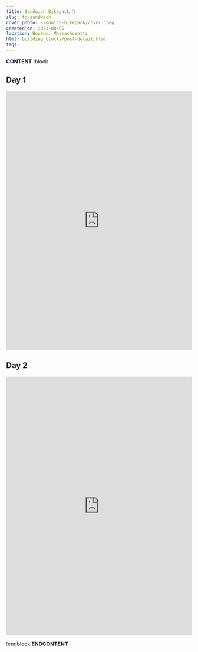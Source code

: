 ```yaml
---
title: Sandwich Bikepack 🥪
slug: to-sandwich
cover_photo: sandwich-bikepack/cover.jpeg
created_on: 2023-08-05
location: Boston, Massachusetts
html: building_blocks/post-detail.html
tags:
---
```

__CONTENT__
!block
## Day 1
<iframe src="https://ridewithgps.com/embeds?type=trip&id=130533281&sampleGraph=true&showPhotos=true" style="width: 1px; min-width: 100%; height: 700px; border: none;" scrolling="no"></iframe>

## Day 2
<iframe src="https://ridewithgps.com/embeds?type=trip&id=130533976&sampleGraph=true&showPhotos=true" style="width: 1px; min-width: 100%; height: 700px; border: none;" scrolling="no"></iframe>

!endblock
__ENDCONTENT__
